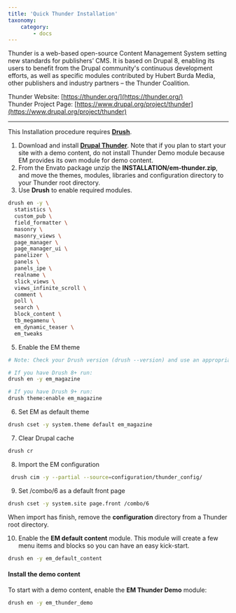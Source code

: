 ```yaml
---
title: 'Quick Thunder Installation'
taxonomy:
    category:
        - docs
---
```


Thunder is a web-based open-source Content Management System setting new standards for publishers’ CMS. It is based on Drupal 8, enabling its users to benefit from the Drupal community's continuous development efforts, as well as specific modules contributed by Hubert Burda Media, other publishers and industry partners – the Thunder Coalition.

Thunder Website: [https://thunder.org/](https://thunder.org/)<br>
Thunder Project Page: [https://www.drupal.org/project/thunder](https://www.drupal.org/project/thunder)

<hr>

This Installation procedure requires [**Drush**](https://www.drush.org/).

1. Download and install [**Drupal Thunder**](https://www.drupal.org/project/thunder). Note that if you plan to start your site with a demo content, do not install Thunder Demo module because EM provides its own module for demo content.
2. From the Envato package unzip the **INSTALLATION/em-thunder.zip**, and move the themes, modules, libraries and configuration directory to your Thunder root directory.
4. Use **Drush** to enable required modules.

```sh
drush en -y \
  statistics \
  custom_pub \
  field_formatter \
  masonry \
  masonry_views \
  page_manager \
  page_manager_ui \
  panelizer \
  panels \
  panels_ipe \
  realname \
  slick_views \
  views_infinite_scroll \
  comment \
  poll \
  search \
  block_content \
  tb_megamenu \
  em_dynamic_teaser \
  em_tweaks
```

5. Enable the EM theme

```sh
# Note: Check your Drush version (drush --version) and use an appropriate command to enable the theme:

# If you have Drush 8+ run:
drush en -y em_magazine

# If you have Drush 9+ run:
drush theme:enable em_magazine
```

6. Set EM as default theme

```sh
drush cset -y system.theme default em_magazine
```

7. Clear Drupal cache

```sh
drush cr
```

8. Import the EM configuration

```sh
 drush cim -y --partial --source=configuration/thunder_config/
```

9. Set /combo/6 as a default front page

```sh
drush cset -y system.site page.front /combo/6
```
When import has finish, remove the **configuration** directory from a Thunder root directory.

10. Enable the **EM default content** module. This module will create a few menu items and blocks so you can have an easy kick-start.

```sh
drush en -y em_default_content
```

#### Install the demo content

To start with a demo content, enable the **EM Thunder Demo** module:

```sh
drush en -y em_thunder_demo
```
